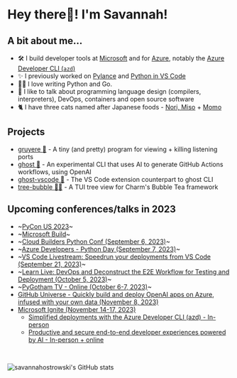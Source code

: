 # **Hey there👋! I'm Savannah!** 

## **A bit about me...**
- 🛠 I build developer tools at [Microsoft](https://github.com/microsoft) and for [Azure](https://github.com/azure/), notably the [Azure Developer CLI (`azd`)](https://github.com/azure/azure-dev)
- ✨ I previously worked on [Pylance](https://github.com/microsoft/pylance-release) and [Python in VS Code](https://github.com/microsoft/vscode-python)
- 👩‍💻 I love writing Python and Go.
- 📢 I like to talk about programming language design (compilers, interpreters), DevOps, containers and open source software
- 🐈 I have three cats named after Japanese foods - [Nori, Miso](https://twitter.com/savostrowski/status/1559183067792650243) + [Momo](https://twitter.com/savostrowski/status/1572073421164650496)

## Projects
- [gruyere 🧀](https://github.com/savannahostrowski/gruyere) - A tiny (and pretty) program for viewing + killing listening ports
- [ghost 👻](https://github.com/savannahostrowski/ghost) - An experimental CLI that uses AI to generate GitHub Actions workflows, using OpenAI
- [ghost-vscode 👻](https://github.com/savannahostrowski/ghost-vscode) - The VS Code extension counterpart to ghost CLI
- [tree-bubble 🌳🫧](https://github.com/savannahostrowski/tree-bubble) - A TUI tree view for Charm's Bubble Tea framework


## **Upcoming conferences/talks in 2023**
- ~[PyCon US 2023](https://us.pycon.org/2023/schedule/presentation/154/)~
- ~[Microsoft Build](https://build.microsoft.com/en-US/speakers/0588a295-e731-4e42-948a-a700029f0f23?source=/speakers)~
- ~[Cloud Builders Python Conf (September 6, 2023)](https://www.cloud-builders.tech/en/python-conf)~
- ~[Azure Developers - Python Day (September 7, 2023)](https://learn.microsoft.com/en-us/events/learn-events/azuredevelopers-pythonday/)~
- ~[VS Code Livestream: Speedrun your deployments from VS Code (September 21, 2023)](https://www.youtube.com/@code/streams)~
- ~[Learn Live: DevOps and Deconstruct the E2E Workflow for Testing and Deployment (October 5, 2023)](https://learn.microsoft.com/en-us/events/learn-events/learnlive-contoso-app-deconstructed/)~
- ~[PyGotham TV - Online (October 6-7, 2023)](https://2023.pygotham.tv/talks/)~
- [GitHub Universe - Quickly build and deploy OpenAI apps on Azure, infused with your own data (November 8, 2023)](https://aka.ms/ghu-azure-mainstage)
- [Microsoft Ignite (November 14-17, 2023)](https://ignite.microsoft.com/en-US/home)
  - [Simplified deployments with the Azure Developer CLI (azd) - In-person](https://ignite.microsoft.com/en-US/sessions/6dcbc10d-205a-4898-a262-5700285466ad?source=sessions)
  - [Productive and secure end-to-end developer experiences powered by AI - In-person + online](https://ignite.microsoft.com/en-US/sessions/16f1a60d-d431-46b2-9ac5-fd3fd28c3c02?source=sessions)
<br>
 
![`savannahostrowski`'s GitHub stats](https://github-readme-stats.vercel.app/api?username=savannahostrowski&show_icons=true&theme=radical)
